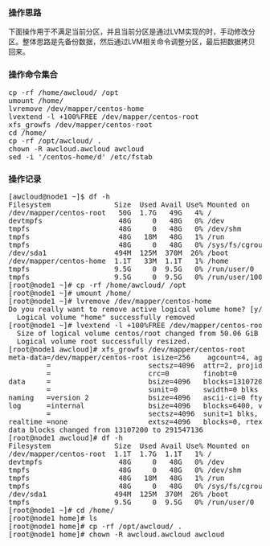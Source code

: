 ### 操作思路
下面操作用于不满足当前分区，并且当前分区是通过LVM实现的时，手动修改分区。整体思路是先备份数据，然后通过LVM相关命令调整分区，最后把数据拷贝回来。

### 操作命令集合
<pre>
cp -rf /home/awcloud/ /opt
umount /home/
lvremove /dev/mapper/centos-home 
lvextend -l +100%FREE /dev/mapper/centos-root
xfs_growfs /dev/mapper/centos-root
cd /home/
cp -rf /opt/awcloud/ .
chown -R awcloud.awcloud awcloud
sed -i '/centos-home/d' /etc/fstab
</pre>
### 操作记录 
<pre>
[awcloud@node1 ~]$ df -h
Filesystem               Size  Used Avail Use% Mounted on
/dev/mapper/centos-root   50G  1.7G   49G   4% /
devtmpfs                  48G     0   48G   0% /dev
tmpfs                     48G     0   48G   0% /dev/shm
tmpfs                     48G   18M   48G   1% /run
tmpfs                     48G     0   48G   0% /sys/fs/cgroup
/dev/sda1                494M  125M  370M  26% /boot
/dev/mapper/centos-home  1.1T   33M  1.1T   1% /home
tmpfs                    9.5G     0  9.5G   0% /run/user/0
tmpfs                    9.5G     0  9.5G   0% /run/user/1000
[root@node1 ~]# cp -rf /home/awcloud/ /opt
[root@node1 ~]# umount /home/
[root@node1 ~]# lvremove /dev/mapper/centos-home 
Do you really want to remove active logical volume home? [y/n]: y
  Logical volume "home" successfully removed
[root@node1 ~]# lvextend -l +100%FREE /dev/mapper/centos-root
  Size of logical volume centos/root changed from 50.06 GiB (12815 extents) to 1.09 TiB (284714 extents).
  Logical volume root successfully resized.
[root@node1 awcloud]# xfs_growfs /dev/mapper/centos-root 
meta-data=/dev/mapper/centos-root isize=256    agcount=4, agsize=3276800 blks
         =                       sectsz=4096  attr=2, projid32bit=1
         =                       crc=0        finobt=0
data     =                       bsize=4096   blocks=13107200, imaxpct=25
         =                       sunit=0      swidth=0 blks
naming   =version 2              bsize=4096   ascii-ci=0 ftype=0
log      =internal               bsize=4096   blocks=6400, version=2
         =                       sectsz=4096  sunit=1 blks, lazy-count=1
realtime =none                   extsz=4096   blocks=0, rtextents=0
data blocks changed from 13107200 to 291547136
[root@node1 awcloud]# df -h
Filesystem               Size  Used Avail Use% Mounted on
/dev/mapper/centos-root  1.1T  1.7G  1.1T   1% /
devtmpfs                  48G     0   48G   0% /dev
tmpfs                     48G     0   48G   0% /dev/shm
tmpfs                     48G   18M   48G   1% /run
tmpfs                     48G     0   48G   0% /sys/fs/cgroup
/dev/sda1                494M  125M  370M  26% /boot
tmpfs                    9.5G     0  9.5G   0% /run/user/0
[root@node1 ~]# cd /home/
[root@node1 home]# ls
[root@node1 home]# cp -rf /opt/awcloud/ .
[root@node1 home]# chown -R awcloud.awcloud awcloud
</pre>


